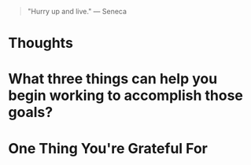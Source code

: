 
> \"Hurry up and live.\" — Seneca

# Thoughts

# What three things can help you begin working to accomplish those goals?

# One Thing You're Grateful For

